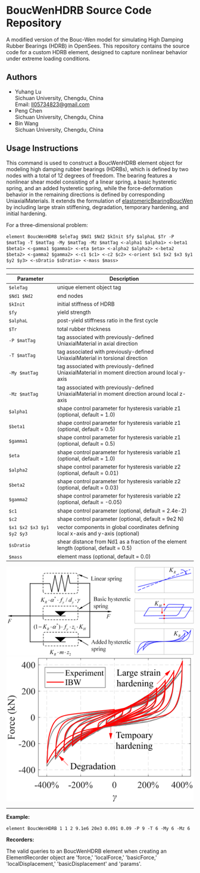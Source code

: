 # BoucWenHDRB Source Code Repository

A modified version of the Bouc-Wen model for simulating High Damping Rubber Bearings (HDRB) in OpenSees. This repository contains the source code for a custom HDRB element, designed to capture nonlinear behavior under extreme loading conditions.

## Authors

- Yuhang Lu  
  Sichuan University, Chengdu, China  
  Email: ll05734823@gmail.com  
- Peng Chen  
  Sichuan University, Chengdu, China  
- Bin Wang  
  Sichuan University, Chengdu, China

## Usage Instructions

This command is used to construct a BoucWenHDRB element object for modeling high damping rubber bearings (HDRBs), which is defined by two nodes with a total of 12 degrees of freedom. The bearing features a nonlinear shear model consisting of a linear spring, a basic hysteretic spring, and an added hysteretic spring, while the force-deformation behavior in the remaining directions is defined by corresponding UniaxialMaterials. It extends the formulation of [elastomericBearingBoucWen](https://opensees.berkeley.edu/wiki/index.php?title=Elastomeric_Bearing_(Bouc-Wen)_Element) by including large strain stiffening, degradation, temporary hardening, and initial hardening.

For a three-dimensional problem:

```
element BoucWenHDRB $eleTag $Nd1 $Nd2 $kInit $fy $alphaL $Tr -P $matTag -T $matTag -My $matTag -Mz $matTag <-alpha1 $alpha1> <-beta1 $beta1> <-gamma1 $gamma1> <-eta $eta> <-alpha2 $alpha2> <-beta2 $beta2> <-gamma2 $gamma2> <-c1 $c1> <-c2 $c2> <-orient $x1 $x2 $x3 $y1 $y2 $y3> <-sDratio $sDratio> <-mass $mass>
```

---

| Parameter | Description |
|--------|------|
| `$eleTag` | unique element object tag |
| `$Nd1 $Nd2` | end nodes |
| `$kInit` | initial stiffness of HDRB |
| `$fy` | yield strength |
| `$alphaL` | post-yield stiffness ratio in the first cycle |
| `$Tr` | total rubber thickness |
| `-P $matTag` | tag associated with previously-defined UniaxialMaterial in axial direction |
| `-T $matTag` | tag associated with previously-defined UniaxialMaterial in torsional direction |
| `-My $matTag` | tag associated with previously-defined UniaxialMaterial in moment direction around local y-axis |
| `-Mz $matTag` | tag associated with previously-defined UniaxialMaterial in moment direction around local z-axis |
| `$alpha1` | shape control parameter for hysteresis variable z1 (optional, default = 1.0) |
| `$beta1` | shape control parameter for hysteresis variable z1 (optional, default = 0.5) |
| `$gamma1` | shape control parameter for hysteresis variable z1 (optional, default = 0.5) |
| `$eta` | shape control parameter for hysteresis variable z1 (optional, default = 1.0) |
| `$alpha2` | shape control parameter for hysteresis variable z2 (optional, default = 0.01) |
| `$beta2` | shape control parameter for hysteresis variable z2 (optional, default = 0.03) |
| `$gamma2` | shape control parameter for hysteresis variable z2 (optional, default = -0.05) |
| `$c1` | shape control parameter (optional, default = 2.4e-2) |
| `$c2` | shape control parameter (optional, default = 9e2 N) |
| `$x1 $x2 $x3 $y1 $y2 $y3` | vector components in global coordinates defining local x-axis and y-axis (optional) |
| `$sDratio` | shear distance from Nd1 as a fraction of the element length (optional, default = 0.5) |
| `$mass` | element mass (optional, default = 0.0) |

![](https://raw.githubusercontent.com/blwam/OpenSees/refs/heads/BoucWenHDRB/BoucWenHDRB_src/fig1.png)
![](https://raw.githubusercontent.com/blwam/OpenSees/refs/heads/BoucWenHDRB/BoucWenHDRB_src/fig2.png)

---

**Example:**

```
element BoucWenHDRB 1 1 2 9.1e6 20e3 0.091 0.09 -P 9 -T 6 -My 6 -Mz 6
```

**Recorders:**

The valid queries to an BoucWenHDRB element when creating an ElementRecorder object are 'force,' 'localForce,' 'basicForce,' 'localDisplacement,' 'basicDisplacement' and 'params'.
